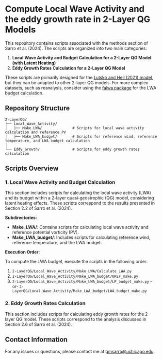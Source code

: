 # Compute Local Wave Activity and the eddy growth rate in 2-Layer QG Models

This repository contains scripts associated with the methods section of Sarro et al. (2024). The scripts are organized into two main categories:

1. **Local Wave Activity and Budget Calculation for a 2-Layer QG Model (with Latent Heating)**
2. **Eddy Growth Rates Calculation for a 2-Layer QG Model**

These scripts are primarily designed for the [Lutsko and Hell (2021) model](https://github.com/nicklutsko/moist_QG_channel/tree/main), but they can be adapted to other 2-layer QG models. For more complex datasets, such as reanalysis, consider using the [falwa package](https://github.com/csyhuang/hn2016_falwa) for the LWA budget calculation.

## Repository Structure

```plaintext
2-LayerQG/
├── Local_Wave_Activity/
│   ├── Make_LWA/              # Scripts for local wave activity calculation and reference PV
│   ├── Make_LWA_budget/       # Scripts for reference wind, reference temperature, and LWA budget calculation
│
└── Eddy_Growth/               # Scripts for eddy growth rates calculation
```

## Scripts Overview

### 1. Local Wave Activity and Budget Calculation

This section includes scripts for calculating the local wave activity (LWA) and its budget within a 2-layer quasi-geostrophic (QG) model, considering latent heating effects. These scripts correspond to the results presented in Section 2.2 of Sarro et al. (2024).

**Subdirectories:**

- **Make_LWA/**: Contains scripts for calculating local wave activity and reference potential vorticity (PV).
- **Make_LWA_budget/**: Includes scripts for calculating reference wind, reference temperature, and the LWA budget.

**Execution Order:**

To compute the LWA budget, execute the scripts in the following order:

1. `2-LayerQG/Local_Wave_Activity/Make_LWA/Calculate_LWA.py`
2. `2-LayerQG/Local_Wave_Activity/Make_LWA_budget/UREF_make.py`
3. `2-LayerQG/Local_Wave_Activity/Make_LWA_budget/LP_budget_make.py` 
   -or- 
   `2-LayerQG/Local_Wave_Activity/Make_LWA_budget/LWA_budget_make.py`

### 2. Eddy Growth Rates Calculation

This section includes scripts for calculating eddy growth rates for the 2-layer QG model. These scripts correspond to the analysis discussed in Section 2.6 of Sarro et al. (2024).

## Contact Information

For any issues or questions, please contact me at [gmsarro@uchicago.edu](mailto:gmsarro@uchicago.edu).
